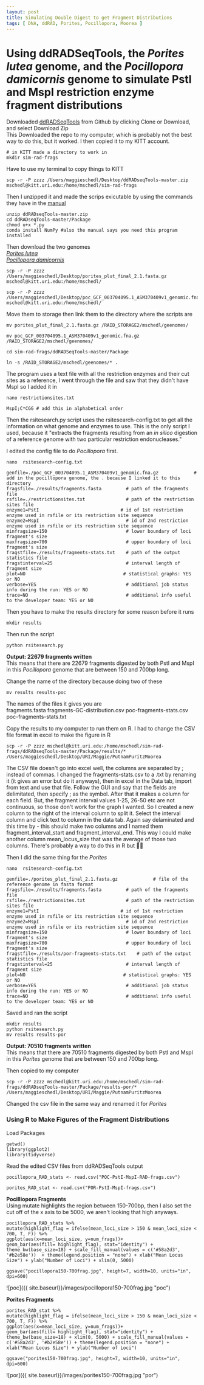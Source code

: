 ```yaml
---
layout: post
title: Simulating Double Digest to get Fragment Distributions
tags: [ DNA, ddRAD, Porites, Pocillopora, Moorea ]
---
```


# Using ddRADSeqTools, the _Porites lutea_ genome, and the _Pocillopora damicornis_ genome to simulate PstI and MspI restriction enzyme fragment distributions

Downloaded [ddRADSeqTools](https://github.com/GGFHF/ddRADseqTools) from Github by clicking Clone or Download, and select Download Zip  
This Downloaded the repo to my computer, which is probably not the best way to do this, but it worked. I then copied it to my KITT account.

```
# in KITT made a directory to work in
mkdir sim-rad-frags
```
Have to use my terminal to copy things to KITT
```
scp -r -P zzzz /Users/maggieschedl/Desktop/ddRADseqTools-master.zip mschedl@kitt.uri.edu:/home/mschedl/sim-rad-frags
```
Then I unzipped it and made the scrips exicutable by using the commands they have in the [manual](https://github.com/GGFHF/ddRADseqTools/blob/master/Package/manual/ddRADseqTools-manual.pdf)
```
unzip ddRADseqTools-master.zip
cd ddRADseqTools-master/Package
chmod u+x *.py
conda install NumPy #also the manual says you need this program installed
```
Then download the two genomes  
[_Porites lutea_](http://plut.reefgenomics.org/)  
[_Pocillopora damicornis_](https://www.ncbi.nlm.nih.gov/genome/22550)

```
scp -r -P zzzz /Users/maggieschedl/Desktop/porites_plut_final_2.1.fasta.gz mschedl@kitt.uri.edu:/home/mschedl/

scp -r -P zzzz /Users/maggieschedl/Desktop/poc_GCF_003704095.1_ASM370409v1_genomic.fna.gz mschedl@kitt.uri.edu:/home/mschedl/
```
Move them to storage then link them to the directory where the scripts are
```
mv porites_plut_final_2.1.fasta.gz /RAID_STORAGE2/mschedl/geenomes/

mv poc_GCF_003704095.1_ASM370409v1_genomic.fna.gz /RAID_STORAGE2/mschedl/geenomes/

cd sim-rad-frags/ddRADSeqTools-master/Package

ln -s /RAID_STORAGE2/mschedl/geenomes/* .
```
The program uses a text file with all the restriction enzymes and their cut sites as a reference, I went through the file and saw that they didn't have MspI so I added it in

```
nano restrictionsites.txt

MspI;C*CGG # add this in alphabetical order
```
Then the rsitesearch.py script uses the rsitesearch-config.txt to get all the information on what genome and enzymes to use. This is the only script I used, because it "extracts the fragments resulting from an _in silico_ digestion of a reference genome with two particular restriction endonucleases."

I edited the config file to do _Pocillopora_ first.
```
nano  rsitesearch-config.txt

genfile=./poc_GCF_003704095.1_ASM370409v1_genomic.fna.gz             # add in the pocillopora genome, the . because I linked it to this directory
fragsfile=./results/fragments.fasta         # path of the fragments file
rsfile=./restrictionsites.txt               # path of the restriction sites file
enzyme1=PstI                              # id of 1st restriction enzyme used in rsfile or its restriction site sequence
enzyme2=MspI                                # id of 2nd restriction enzyme used in rsfile or its restriction site sequence
minfragsize=150                             # lower boundary of loci fragment's size
maxfragsize=700                             # upper boundary of loci fragment's size
fragstfile=./results/fragments-stats.txt    # path of the output statistics file
fragstinterval=25                           # interval length of fragment size
plot=NO                                    # statistical graphs: YES or NO
verbose=YES                                 # additional job status info during the run: YES or NO
trace=NO                                    # additional info useful to the developer team: YES or NO
```

Then you have to make the results directory for some reason before it runs
```
mkdir results
```
Then run the script
```
python rsitesearch.py
```
**Output: 22679 fragments written**  
This means that there are 22679 fragments digested by both PstI and MspI in this _Pocillopora_ genome that are between 150 and 700bp long.

Change the name of the directory because doing two of these
```
mv results results-poc
```
The names of the files it gives you are  
fragments.fasta  fragments-GC-distribution.csv  poc-fragments-stats.csv  poc-fragments-stats.txt

Copy the results to my computer to run them on R. I had to change the CSV file format in excel to make the figure in R
```
scp -r -P zzzz mschedl@kitt.uri.edu:/home/mschedl/sim-rad-frags/ddRADseqTools-master/Package/results/* /Users/maggieschedl/Desktop/URI/Maggie/PutnamPuritzMoorea

```

The CSV file doesn't go into excel well, the columns are separated by ; instead of commas. I changed the fragments-stats.csv to a .txt by renaming it (it gives an error but do it anyways), then in excel in the Data tab, import from text and use that file. Follow the GUI and say that the fields are delimitated, then specify ; as the symbol. After that it makes a column for each field. But, the fragment interval values 1-25, 26-50 etc are not continuous, so those don't work for the graph I wanted. So I created a new column to the right of the interval column to split it. Select the interval column and click text to column in the data tab. Again say delaminated and this time by - this should make two columns and I named them fragment_interval_start and fragment_interval_end. This way I could make another column mean_locus_size that was the average of those two columns. There's probably a way to do this in R but 🤷🏻‍


Then I did the same thing for the _Porites_

```
nano  rsitesearch-config.txt

genfile=./porites_plut_final_2.1.fasta.gz             # file of the reference genome in fasta format
fragsfile=./results/fragments.fasta         # path of the fragments file
rsfile=./restrictionsites.txt               # path of the restriction sites file
enzyme1=PstI                              # id of 1st restriction enzyme used in rsfile or its restriction site sequence
enzyme2=MspI                                # id of 2nd restriction enzyme used in rsfile or its restriction site sequence
minfragsize=150                             # lower boundary of loci fragment's size
maxfragsize=700                             # upper boundary of loci fragment's size
fragstfile=./results/por-fragments-stats.txt    # path of the output statistics file
fragstinterval=25                           # interval length of fragment size
plot=NO                                    # statistical graphs: YES or NO
verbose=YES                                 # additional job status info during the run: YES or NO
trace=NO                                    # additional info useful to the developer team: YES or NO
```
Saved and ran the script
```
mkdir results
python rsitesearch.py
mv results results-por
```
**Output: 70510 fragments written**  
This means that there are 70510 fragments digested by both PstI and MspI in this _Porites_ genome that are between 150 and 700bp long.

Then copied to my computer
```
scp -r -P zzzz mschedl@kitt.uri.edu:/home/mschedl/sim-rad-frags/ddRADseqTools-master/Package/results-por/* /Users/maggieschedl/Desktop/URI/Maggie/PutnamPuritzMoorea
```
Changed the csv file in the same way and renamed it for _Porites_


### Using R to Make Figures of the Fragment Distributions

Load Packages
```{r}
getwd()
library(ggplot2)
library(tidyverse)
```
Read the edited CSV files from ddRADSeqTools output
```{r}
pocillopora_RAD_stats <- read.csv("POC-PstI-MspI-RAD-frags.csv")

porites_RAD_stat <- read.csv("POR-PstI-MspI-frags.csv")
```

**Pocilliopora Fragments**   
Using mutate highlights the region between 150-700bp, then I also set the cut off of the x axis to be 5000, we aren't looking that high anyways.  
```{r}
pocillopora_RAD_stats %>%
mutate(highlight_flag = ifelse(mean_loci_size > 150 & mean_loci_size < 700, T, F)) %>%
ggplot(aes(x=mean_loci_size, y=num_frags))+
geom_bar(aes(fill= highlight_flag), stat="identity") +
theme_bw(base_size=18) + scale_fill_manual(values = c('#58a2d3', '#b2e58e'))  + theme(legend.position = "none") + xlab("Mean Locus Size") + ylab("Number of Loci") + xlim(0, 5000)

ggsave("pocillopora150-700frag.jpg", height=7, width=10, units="in", dpi=600)

```
![poc]({{ site.baseurl}}/images/pocillopora150-700frag.jpg "poc")



**Porites Fragments**

```{r}
porites_RAD_stat %>%
mutate(highlight_flag = ifelse(mean_loci_size > 150 & mean_loci_size < 700, T, F)) %>%
ggplot(aes(x=mean_loci_size, y=num_frags))+
geom_bar(aes(fill= highlight_flag), stat="identity") +
theme_bw(base_size=18) + xlim(0, 5000) + scale_fill_manual(values = c('#58a2d3', '#b2e58e')) + theme(legend.position = "none") + xlab("Mean Locus Size") + ylab("Number of Loci")

ggsave("porites150-700frag.jpg", height=7, width=10, units="in", dpi=600)
```
![por]({{ site.baseurl}}/images/porites150-700frag.jpg "por")
